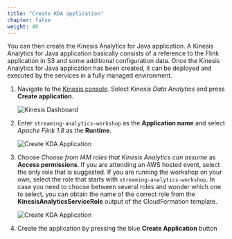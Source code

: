 ```yaml
---
title: "Create KDA application"
chapter: false
weight: 40
---
```


You can then create the Kinesis Analytics for Java application. A Kinesis Analytics for Java application basically consists of a reference to the Flink application in S3 and some additional configuration data. Once the Kinesis Analytics for Java application has been created, it can be deployed and executed by the services in a fully managed environment.

1. Navigate to the [Kinesis console](https://console.aws.amazon.com/kinesis/home). Select *Kinesis Data Analytics* and press **Create application**. 

	![Kinesis Dashboard](/images/kinesis-welcome-create-kda.png)

1. Enter `streaming-analytics-workshop` as the **Application name** and select *Apache Flink 1.8* as the **Runtime**. 

	![Create KDA Application](/images/kda-create-app.png)

1. Choose *Choose from IAM roles that Kinesis Analytics can assume* as **Access permissions**. If you are attending an AWS hosted event, select the only role that is suggested. If you are running the workshop on your own, select the role that starts with `streaming-analytics-workshop`. In case you need to choose between several roles and wonder which one to select, you can obtain the name of the correct role from the **KinesisAnalyticsServiceRole** output of the CloudFormation template.

	![Create KDA Application](/images/kda-create-app-permissions.png)

1. Create the application by pressing the blue **Create Application** button
